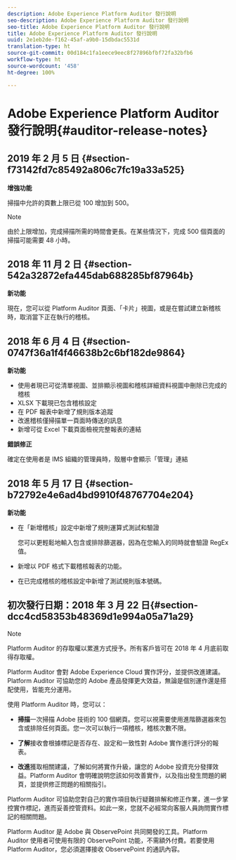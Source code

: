 ```yaml
---
description: Adobe Experience Platform Auditor 發行說明
seo-description: Adobe Experience Platform Auditor 發行說明
seo-title: Adobe Experience Platform Auditor 發行說明
title: Adobe Experience Platform Auditor 發行說明
uuid: 2e1eb2de-f162-45af-a9b0-15dbdac5531d
translation-type: ht
source-git-commit: 00d184c1fa1eece9eec8f27896bfbf72fa32bfb6
workflow-type: ht
source-wordcount: '458'
ht-degree: 100%

---
```



# Adobe Experience Platform Auditor 發行說明{#auditor-release-notes}

## 2019 年 2 月 5 日 {#section-f73142fd7c85492a806c7fc19a33a525}

**增強功能**

掃描中允許的頁數上限已從 100 增加到 500。

>[!NOTE]
>
>由於上限增加，完成掃描所需的時間會更長。在某些情況下，完成 500 個頁面的掃描可能需要 48 小時。

## 2018 年 11 月 2 日 {#section-542a32872efa445dab688285bf87964b}

**新功能**

現在，您可以從 Platform Auditor 頁面、「卡片」視圖，或是在嘗試建立新稽核時，取消當下正在執行的稽核。

## 2018 年 6 月 4 日 {#section-0747f36a1f4f46638b2c6bf182de9864}

**新功能**

* 使用者現已可從清單視圖、並排顯示視圖和稽核詳細資料視圖中刪除已完成的稽核
* XLSX 下載現已包含稽核設定
* 在 PDF 報表中新增了規則版本追蹤
* 改進稽核僅掃描單一頁面時傳送的訊息
* 新增可從 Excel 下載頁面檢視完整報表的連結

**錯誤修正**

確定在使用者是 IMS 組織的管理員時，殼層中會顯示「管理」連結

## 2018 年 5 月 17 日 {#section-b72792e4e6ad4bd9910f48767704e204}

**新功能**

* 在「新增稽核」設定中新增了規則運算式測試和驗證

   您可以更輕鬆地輸入包含或排除篩選器，因為在您輸入的同時就會驗證 RegEx 值。
* 新增以 PDF 格式下載稽核報表的功能。
* 在已完成稽核的稽核設定中新增了測試規則版本號碼。

## 初次發行日期：2018 年 3 月 22 日{#section-dcc4cd58353b48369d1e994a05a71a29}

>[!NOTE]
>
>Platform Auditor 的存取權以累進方式授予。所有客戶皆可在 2018 年 4 月底前取得存取權。

 Platform Auditor 會對 Adobe Experience Cloud 實作評分，並提供改進建議。Platform Auditor 可協助您的 Adobe 產品發揮更大效益，無論是個別運作還是搭配使用，皆能充分運用。

使用 Platform Auditor 時，您可以：

* **掃描**&#x200B;一次掃描 Adobe 技術的 100 個網頁。您可以視需要使用進階篩選器來包含或排除任何頁面。您一次可以執行一項稽核，稽核次數不限。

* **了解**&#x200B;接收會根據標記是否存在、設定和一致性對 Adobe 實作進行評分的報表。

* **改進**&#x200B;獲取相關建議，了解如何將實作升級，讓您的 Adobe 投資充分發揮效益。Platform Auditor 會明確說明您該如何改善實作，以及指出發生問題的網頁，並提供修正問題的相關指引。

Platform Auditor 可協助您對自己的實作項目執行疑難排解和修正作業，進一步掌控實作標記，進而妥善控管資料。如此一來，您就不必經常向客服人員詢問實作標記的相關問題。

Platform Auditor 是 Adobe 與 ObservePoint 共同開發的工具。Platform Auditor 使用者可使用有限的 ObservePoint 功能，不需額外付費。若要使用 Platform Auditor，您必須選擇接收 ObservePoint 的通訊內容。
